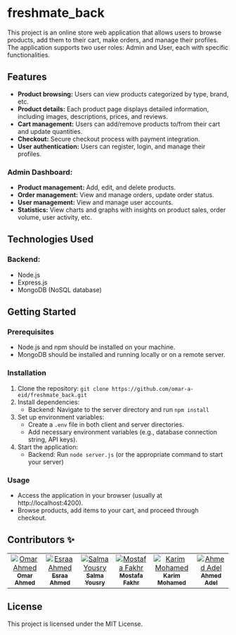 # freshmate_back

This project is an online store web application that allows users to browse products, add them to their cart, make orders, and manage their profiles. The application supports two user roles: Admin and User, each with specific functionalities.

## Features

- **Product browsing:** Users can view products categorized by type, brand, etc.
- **Product details:** Each product page displays detailed information, including images, descriptions, prices, and reviews.
- **Cart management:** Users can add/remove products to/from their cart and update quantities.
- **Checkout:** Secure checkout process with payment integration.
- **User authentication:** Users can register, login, and manage their profiles.

### Admin Dashboard:

- **Product management:** Add, edit, and delete products.
- **Order management:** View and manage orders, update order status.
- **User management:** View and manage user accounts.
- **Statistics:** View charts and graphs with insights on product sales, order volume, user activity, etc.

## Technologies Used

### Backend:

- Node.js
- Express.js
- MongoDB (NoSQL database)

## Getting Started

### Prerequisites

- Node.js and npm should be installed on your machine.
- MongoDB should be installed and running locally or on a remote server.

### Installation

1. Clone the repository: `git clone https://github.com/omar-a-eid/freshmate_back.git`
2. Install dependencies:
   - Backend: Navigate to the server directory and run `npm install`
3. Set up environment variables:
   - Create a `.env` file in both client and server directories.
   - Add necessary environment variables (e.g., database connection string, API keys).
4. Start the application:
   - Backend: Run `node server.js` (or the appropriate command to start your server)

### Usage

- Access the application in your browser (usually at http://localhost:4200).
- Browse products, add items to your cart, and proceed through checkout.

## Contributors ✨

<table>
  <tbody>
    <tr>
<td align="center" valign="top" width="14.28%"><a href="https://github.com/omar-a-eid"><img src="https://avatars.githubusercontent.com/u/103126348?v=4" alt="Omar Ahmed"/><br /><sub><b>Omar Ahmed</b></sub></a></td>
<td align="center" valign="top" width="14.28%"><a href="https://github.com/esraaeliba"><img src="https://avatars.githubusercontent.com/u/130110027?v=4" alt="Esraa Ahmed"/><br /><sub><b>Esraa Ahmed</b></sub></a></td>
<td align="center" valign="top" width="14.28%"><a href="https://github.com/SalmaYousry01"><img src="https://avatars.githubusercontent.com/u/112441530?v=4" alt="Salma Yousry"/><br /><sub><b>Salma Yousry</b></sub></a></td>
<td align="center" valign="top" width="14.28%"><a href="https://github.com/mostafa-fakhr"><img src="https://avatars.githubusercontent.com/u/153079695?v=4" alt="Mostafa Fakhr"/><br /><sub><b>Mostafa Fakhr</b></sub></a></td>
<td align="center" valign="top" width="14.28%"><a href="https://github.com/KarimMohamedDesouki"><img src="https://avatars.githubusercontent.com/u/153070580?v=4" alt="Karim Mohamed"/><br /><sub><b>Karim Mohamed</b></sub></a></td>
<td align="center" valign="top" width="14.28%"><a href="https://github.com/vodz1"><img src="https://avatars.githubusercontent.com/u/147009800?v=4" alt="Ahmed Adel"/><br /><sub><b>Ahmed Adel</b></sub></a></td>
    </tr>
  </tbody>
</table>

## License

This project is licensed under the MIT License.
